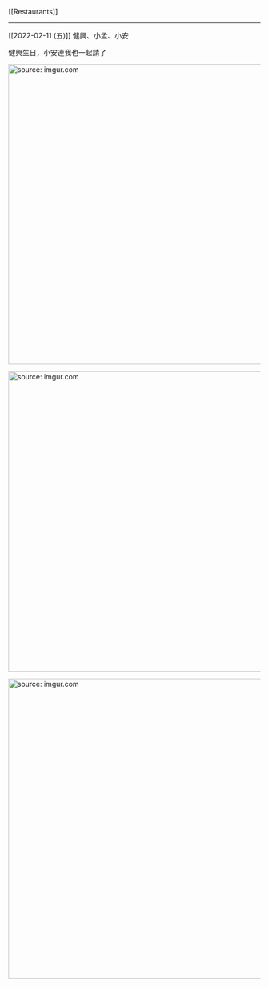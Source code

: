 [[Restaurants]]

---

[[2022-02-11 (五)]] 健興、小孟、小安

健興生日，小安連我也一起請了

<a href="https://imgur.com/59eSYaa"><img src="https://i.imgur.com/59eSYaa.jpg" title="source: imgur.com" width="600px"/></a>

<a href="https://imgur.com/FBgCqF7"><img src="https://i.imgur.com/FBgCqF7.jpg" title="source: imgur.com" width="600px"/></a>

<a href="https://imgur.com/0D9fDTB"><img src="https://i.imgur.com/0D9fDTB.jpg" title="source: imgur.com" width="600px"/></a>

